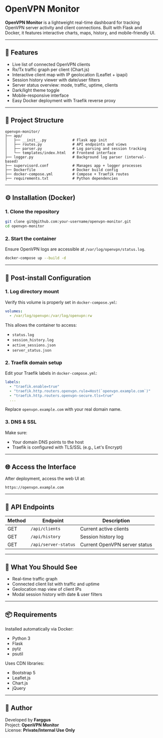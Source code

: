 # OpenVPN Monitor

**OpenVPN Monitor** is a lightweight real-time dashboard for tracking OpenVPN server activity and client connections. Built with Flask and Docker, it features interactive charts, maps, history, and mobile-friendly UI.

---

## 🚀 Features

- Live list of connected OpenVPN clients
- Rx/Tx traffic graph per client (Chart.js)
- Interactive client map with IP geolocation (Leaflet + ipapi)
- Session history viewer with date/user filters
- Server status overview: mode, traffic, uptime, clients
- Dark/light theme toggle
- Mobile-responsive interface
- Easy Docker deployment with Traefik reverse proxy

---

## 📁 Project Structure

```
openvpn-monitor/
├── app/
│   ├── __init__.py            # Flask app init
│   ├── routes.py              # API endpoints and views
│   ├── parser.py              # Log parsing and session tracking
│   └── templates/index.html   # Frontend interface
├── logger.py                  # Background log parser (interval-based)
├── supervisord.conf           # Manages app + logger processes
├── Dockerfile                 # Docker build config
├── docker-compose.yml         # Compose + Traefik routes
├── requirements.txt           # Python dependencies
```

---

## ⚙️ Installation (Docker)

### 1. Clone the repository

```bash
git clone git@github.com:your-username/openvpn-monitor.git
cd openvpn-monitor
```

### 2. Start the container

Ensure OpenVPN logs are accessible at `/var/log/openvpn/status.log`.

```bash
docker-compose up --build -d
```

---

## 🔧 Post-install Configuration

### 1. Log directory mount

Verify this volume is properly set in `docker-compose.yml`:

```yaml
volumes:
  - /var/log/openvpn:/var/log/openvpn:rw
```

This allows the container to access:

- `status.log`
- `session_history.log`
- `active_sessions.json`
- `server_status.json`

### 2. Traefik domain setup

Edit your Traefik labels in `docker-compose.yml`:

```yaml
labels:
  - "traefik.enable=true"
  - "traefik.http.routers.openvpn.rule=Host(`openvpn.example.com`)"
  - "traefik.http.routers.openvpn-secure.tls=true"
  ...
```

Replace `openvpn.example.com` with your real domain name.

### 3. DNS & SSL

Make sure:

- Your domain DNS points to the host
- Traefik is configured with TLS/SSL (e.g., Let's Encrypt)

---

## 🌐 Access the Interface

After deployment, access the web UI at:

```
https://openvpn.example.com
```

---

## 📡 API Endpoints

| Method | Endpoint            | Description                    |
|--------|---------------------|--------------------------------|
| GET    | `/api/clients`      | Current active clients         |
| GET    | `/api/history`      | Session history log            |
| GET    | `/api/server-status`| Current OpenVPN server status  |

---

## 🧪 What You Should See

- Real-time traffic graph
- Connected client list with traffic and uptime
- Geolocation map view of client IPs
- Modal session history with date & user filters

---

## 📦 Requirements

Installed automatically via Docker:

- Python 3
- Flask
- pytz
- psutil

Uses CDN libraries:

- Bootstrap 5
- Leaflet.js
- Chart.js
- jQuery

---

## 👤 Author

Developed by **Farggus**  
Project: **OpenVPN Monitor**  
License: **Private/Internal Use Only**

